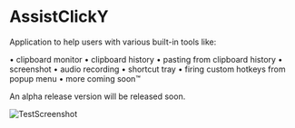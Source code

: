 # AssistClickY

Application to help users with various built-in tools like:

•	clipboard monitor
•	clipboard history
•	pasting from clipboard history
•	screenshot
•	audio recording
•	shortcut tray
•	firing custom hotkeys from popup menu
•	more coming soon™

An alpha release version will be released soon.

![TestScreenshot](https://github.com/DiamondScythe/AssistClickY/assets/91442924/c2234e55-6f7f-49b9-9736-b05c99a61261)
